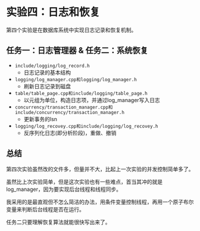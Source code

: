 # 实验四：日志和恢复

第四个实验是在数据库系统中实现日志记录和恢复机制。

## 任务一：日志管理器 & 任务二：系统恢复

+ `include/logging/log_record.h`
  + 日志记录的基本结构
+ `logging/log_manager.cpp和logging/log_manager.h`
  + 刷新日志记录到磁盘
+ `table/table_page.cpp和include/logging/table_page.h`
  + 以元组为单位，构造日志项，并通过log_manager写入日志
+ `concurrency/transaction_manager.cpp和include/concurrency/transaction_manager.h`
  + 更新事务的lsn
+ `logging/log_recovey.cpp和include/logging/log_recovey.h`
  + 反序列化日志(即分析阶段)，重做、撤销
  
  
## 总结
第四次实验虽然改的文件多，但量并不大，比起上一次实验的并发控制简单多了。

虽然比上次实验简单，但是这次实验也有一些难点，首当其冲的就是log_manager，因为要实现后台线程和线程同步。

我采用的是最直观但不怎么简洁的办法，用条件变量控制线程，再用一个原子布尔变量来判断后台线程是否在运行。

任务二只要理解恢复算法就能很快写出来了。
